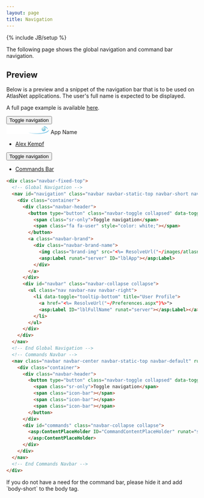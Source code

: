 ```yaml
---
layout: page
title: Navigation
---
```

{% include JB/setup %}

The following page shows the global navigation and command bar navigation.

## Preview

Below is a preview and a snippet of the navigation bar that is to be used on AtlasNet applications. The user's full name is expected to be displayed.

A full page example is available <a href="example">here</a>.

<nav class="navbar navbar-short navbar-inverse navbar-static-top">
      <div>
        <div class="navbar-header">
          <button type="button" class="navbar-toggle collapsed" data-toggle="collapse" data-target="#navbar" aria-expanded="false" aria-controls="navbar">
            <span class="sr-only">Toggle navigation</span>
            <span class="fa fa-user" style="color:white;"></span>
          </button>
          <a class="navbar-brand">           
            <div class="navbar-brand-name">            
              <img class="brand-img" height="26" src="/assets/themes/atlas/images/atlasnet-white.png" />
              App Name
            </div>
          </a>
        </div>
        <div id="navbar" class="navbar-collapse collapse">
          <ul class="nav navbar-nav navbar-right">
            <li data-toggle="tooltip-bottom" title="User Profile">
              <a href="#">Alex Kempf</a>
            </li>
          </ul>
        </div>
      </div>
</nav>
<nav class="navbar navbar-center navbar-default navbar-static-top" runat="server" id="navCommands">
      <div>
        <div class="navbar-header">
          <button type="button" class="navbar-toggle collapsed" data-toggle="collapse" data-target="#commands" aria-expanded="false" aria-controls="commands">
            <span class="sr-only">Toggle navigation</span>
            <span class="icon-bar"></span>
            <span class="icon-bar"></span>
            <span class="icon-bar"></span>
          </button>
        </div>
        <div id="commands" class="navbar-collapse collapse navbar-center">
          <ul class="nav navbar-nav">
		    <li><a href="#">Commands Bar</a></li>
		  </ul>
        </div>
      </div>
</nav>

~~~html
<div class="navbar-fixed-top">
  <!-- Global Navigation -->
  <nav id="navigation" class="navbar navbar-static-top navbar-short navbar-inverse" runat="server">
    <div class="container">
      <div class="navbar-header">
        <button type="button" class="navbar-toggle collapsed" data-toggle="collapse" data-target="#navbar" aria-expanded="false" aria-controls="navbar">
          <span class="sr-only">Toggle navigation</span>
          <span class="fa fa-user" style="color: white;"></span>
        </button>
        <a class="navbar-brand">
          <div class="navbar-brand-name">
            <img class="brand-img" src="<%= ResolveUrl("~/images/atlasnet-white.png")%>" />
            <asp:Label runat="server" ID="lblApp"></asp:Label>
          </div>
        </a>
      </div>
      <div id="navbar" class="navbar-collapse collapse">
        <ul class="nav navbar-nav navbar-right">
          <li data-toggle="tooltip-bottom" title="User Profile">
            <a href="<%= ResolveUrl("~/Preferences.aspx")%>">
            <asp:Label ID="lblFullName" runat="server"></asp:Label></a>
          </li>
        </ul>
      </div>
    </div>
  </nav>
  <!-- End Global Navigation -->
  <!-- Commands Navbar -->
  <nav class="navbar navbar-center navbar-static-top navbar-default" runat="server" id="navCommands">
    <div class="container">
      <div class="navbar-header">
        <button type="button" class="navbar-toggle collapsed" data-toggle="collapse" data-target="#commands" aria-expanded="false" aria-controls="commands">
          <span class="sr-only">Toggle navigation</span>
          <span class="icon-bar"></span>
          <span class="icon-bar"></span>
          <span class="icon-bar"></span>
        </button>
      </div>
      <div id="commands" class="navbar-collapse collapse">
        <asp:ContentPlaceHolder ID="CommandContentPlaceHolder" runat="server">
        </asp:ContentPlaceHolder>
      </div>
    </div>
  </nav>
  <!-- End Commands Navbar -->
</div>
~~~
<div class="alert alert-info">
  If you do not have a need for the command bar, please hide it and add `body-short` to the body tag.
</div>
